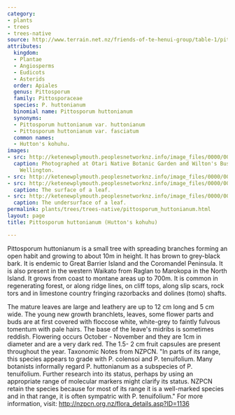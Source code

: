 ```yaml
---
category:
- plants
- trees
- trees-native
source: http://www.terrain.net.nz/friends-of-te-henui-group/table-1/pittosporum-huttonianum-hutton-s-kohuhu.html
attributes:
  kingdom:
  - Plantae
  - Angiosperms
  - Eudicots
  - Asterids
  order: Apiales
  genus: Pittosporum
  family: Pittosporaceae
  species: P. huttonianum
  binomial name: Pittosporum huttonianum
  synonyms:
  - Pittosporum huttonianum var. huttonianum
  - Pittosporum huttonianum var. fasciatum
  common names:
  - Hutton's kohuhu.
images:
- src: http://ketenewplymouth.peoplesnetworknz.info/image_files/0000/0003/6154/1-Pittosporum_huttonianum__Hutton_s_Kohuhu.JPG
  caption: Photographed at Otari Native Botanic Garden and Wilton's Bush Reserve.
    Wellington.  
- src: http://ketenewplymouth.peoplesnetworknz.info/image_files/0000/0003/6174/1-Pittosporum_huttonianum__Hutton_s_Kohuhu-003.JPG
- src: http://ketenewplymouth.peoplesnetworknz.info/image_files/0000/0003/6179/1-Pittosporum_huttonianum__Hutton_s_Kohuhu-002.JPG
  caption: The surface of a leaf.
- src: http://ketenewplymouth.peoplesnetworknz.info/image_files/0000/0003/6164/1-Pittosporum_huttonianum__Hutton_s_Kohuhu-001.JPG
  caption: The undersurface of a leaf.
permalink: plants/trees/trees-native/pittosporum_huttonianum.html
layout: page
title: Pittosporum huttonianum (Hutton's kohuhu)

---
```

Pittosporum huttonianum is a small tree with spreading branches forming an open habit and growing to about 10m in height. It has brown to grey-black bark. It is endemic to Great Barrier Island and the Coromandel Peninsula. It is also present in the western Waikato from Raglan to Marokopa in the North Island. It grows from coast to montane areas up to 700m. It is common in regenerating forest, or along ridge lines, on cliff tops, along slip scars, rock tors and in limestone country fringing razorbacks and dolines (tomo) shafts. 

The mature leaves are large and leathery are up to 12 cm long and 5 cm wide. The young new growth branchlets, leaves, some flower parts and buds are at first covered with floccose white, white-grey to faintly fulvous tomentum with pale hairs. The base of the leave's midribs is sometimes reddish.
Flowering occurs October - November and they are 1cm in diameter and are a very dark red. The 1.5- 2 cm fruit capsules are present throughout the year. 
Taxonomic Notes from NZPCN. "In parts of its range, this species appears to grade with P. colensoi and P. tenuifolium. Many botanists informally regard P. huttonianum as a subspecies of P. tenuifolium. Further research into its status, perhaps by using an appropriate range of molecular markers might clarify its status. NZPCN retain the species because for most of its range it is a well-marked species and in that range, it is often sympatric with P. tenuifolium." 
For more information, visit: <a href="http://nzpcn.org.nz/flora_details.asp?ID=1136">http://nzpcn.org.nz/flora_details.asp?ID=1136</a>
